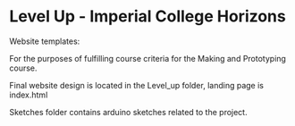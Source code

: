 # Level Up - Imperial College Horizons
Website templates:

For the purposes of fulfilling course criteria for the Making and Prototyping course.

Final website design is located in the Level_up folder, landing page is index.html

Sketches folder contains arduino sketches related to the project.
